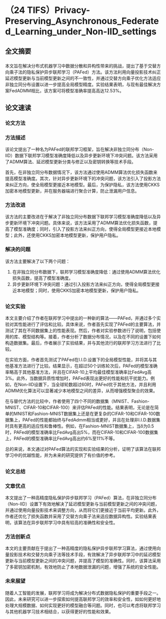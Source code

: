 # （24 TIFS）Privacy-Preserving_Asynchronous_Federated_Learning_under_Non-IID_settings 
 ## 全文摘要 
###  
本文旨在解决分布式机器学习中数据分散和异构性带来的挑战，提出了基于交替方向乘子法的隐私保护异步联邦学习（PAFed）方法。该方法利用向量投影技术纠正延迟模型更新与当前模型更新之间的不一致性，并通过交替方向乘子优化方法适应非独立同分布设置以进一步提高全局模型精度。实验结果表明，与现有最佳解决方案FedADMM相比，该方案可将模型准确率提高高达12.53%。 
## 论文速读 
### 论文方法 
### 方法描述

该论文提出了一种名为PAFed的联邦学习框架，旨在解决非独立同分布（Non-IID）数据下联邦学习模型准确度降低以及异步更新环境下冲突问题。该方法采用了ADMM算法、延迟模型更新分类与修正以及密钥转换等技术手段。

首先，在非独立同分布数据情况下，该方法通过使用ADMM算法优化损失函数来提高模型准确度。其次，针对异步更新环境下的冲突问题，该方法引入了投影方法来纠正方向，使全局模型更接近本地模型。最后，为保护隐私，该方法使用CKKS加密本地模型更新，并在服务器端进行聚合计算，防止泄漏用户信息。

### 方法改进

该方法的主要改进在于解决了非独立同分布数据下联邦学习模型准确度降低以及异步更新环境下冲突问题。具体来说，该方法采用了ADMM算法优化损失函数，提高了模型准确度；同时，引入了投影方法来纠正方向，使得全局模型更接近本地模型；此外，还使用CKKS加密本地模型更新，保护用户隐私。

### 解决的问题

该方法主要解决了以下两个问题：

1. 在非独立同分布数据下，联邦学习模型准确度降低：通过使用ADMM算法优化损失函数，提高了模型准确度。
2. 异步更新环境下冲突问题：通过引入投影方法来纠正方向，使得全局模型更接近本地模型；同时，使用CKKS加密本地模型更新，保护用户隐私。
 
##  
### 论文实验 
本文主要介绍了作者在联邦学习中提出的一种新的算法——PAFed，并通过多个实验对其性能进行了评估和比较。具体来说，作者首先实现了PAFed的主要算法，并测试了其在不同数据集上的性能表现。然后，作者对实验参数进行了说明，包括使用的库、模型结构等。接着，作者分析了数据分布情况，以及在不同的设置下如何构造数据集。最后，作者展示了实验结果，并与其他流行的联邦学习方法进行了比较。

在实验方面，作者首先测试了PAFed在I.I.D.设置下的全局模型性能，并将其与其他基准方法进行了比较。结果显示，在超过50个训练轮次后，PAFed的模型准确率略高于其他基准方法，并且在CIFAR-10上平均最佳模型准确率比FedAvg高3%。此外，当数据异质性增加时，PAFed表现出更好的性能和抗干扰能力。例如，在Non-IID设置下，当全球轮数超过60时，PAFed优于其他方法，并且利用ADMM优化算法可以显著减少本地模型之间的差异，从而增强模型聚合的效果。

在与替代方法的比较中，作者使用了四个不同的数据集（MNIST、Fashion-MNIST、CIFAR-10和CIFAR-100）来评估PAFed的性能。结果表明，无论是在简单的MNIST和Fashion-MNIST数据集上还是在更复杂的CIFAR-10和CIFAR-100数据集上，PAFed的性能都始终与FedAdmm相当或更好，并且在处理非I.I.D.数据集时具有更高的适应性和鲁棒性。例如，在Fashion-MNIST数据集上，当δ为0.5时，PAFed的模型准确率比FedAvg高出5%，而在CIFAR-10和CIFAR-100数据集上，PAFed的模型准确率比FedAvg高出约6%至11%不等。

总的来说，本文通过对PAFed算法的实现和实验结果的分析，证明了该算法在联邦学习中的优越性能，并为未来的研究提供了有价值的参考。
 
##  
### 论文总结 
### 文章优点
本文提出了一种高精度隐私保护异步联邦学习（PAFed）算法，在非独立同分布（Non-IID）设置下有效地解决了延迟模型更新与当前模型更新之间的冲突问题，并通过使用向量投影技术来调整方向，从而将它们更接近于当前平均更新。此外，作者还优化了损失函数并采用了交替方向乘子法来适应数据异构性。实验结果表明，该算法在异步联邦学习中具有较高的准确性和安全性。

### 方法创新点
本文的主要贡献在于提出了一种高精度的隐私保护异步联邦学习算法，通过使用向量投影技术和交替方向乘子法等技术手段，有效解决了异步联邦学习中的延迟模型更新与当前模型更新之间的冲突问题，并提高了模型的准确性。同时，该算法采用了多密钥加密机制，有效地防止了本地数据泄漏的问题，增强了系统的安全性能。

### 未来展望
随着人工智能的发展，联邦学习将成为解决分布式数据隐私保护的重要手段之一。因此，未来研究可以进一步探索如何提高联邦学习的效率和安全性，如如何更好地处理大规模数据、如何实现更好的模型融合等问题。同时，也可以考虑将联邦学习与其他机器学习技术相结合，以获得更好的性能和效果。
 
